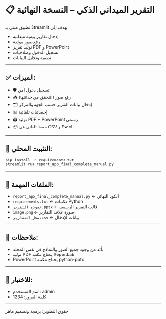 
# 📋 التقرير الميداني الذكي – النسخة النهائية

تطبيق مبني بـ Streamlit يهدف إلى:
- إدخال تقارير يومية ميدانية
- رفع صور موثقة
- توليد تقرير PDF و PowerPoint
- تسجيل الدخول وصلاحيات
- تصفية وتحليل البيانات

---

## ✅ الميزات:

- 🛡️ تسجيل دخول آمن
- 📥 رفع صور (التحقق من حداثتها)
- 🗂️ إدخال بيانات التقرير حسب الجهة والمركز
- 📊 إحصائيات تلقائية
- 🖨️ توليد PDF + PowerPoint رسمي
- 📦 حفظ تلقائي في CSV و Excel

---

## 🔧 التثبيت المحلي:

```bash
pip install -r requirements.txt
streamlit run report_app_final_complete_manual.py
```

---

## 📄 الملفات المهمة:

- `report_app_final_complete_manual.py` ← الكود النهائي
- `requirements.txt` ← مكتبات Python
- `نموذج التقرير.pptx` ← قالب التقرير الرسمي
- `image.png` ← صورة غلاف التقارير
- `سجل_التقارير.csv` ← بيانات الإدخال

---

## 🧠 ملاحظات:

- تأكد من وجود جميع الصور والنماذج في نفس المجلد
- توليد PDF يحتاج مكتبة ReportLab
- PowerPoint يحتاج مكتبة python-pptx

---

## 🧪 للاختبار:

- اسم المستخدم: admin
- كلمة المرور: 1234

---

حقوق التطوير: برمجة وتصميم ماهر
